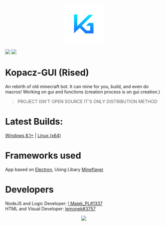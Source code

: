 <p align="center">
  <img width="128" alt="kopacz-gui-128" src="logo-128.png">
</p>

<img src="https://i.ibb.co/DVDvXqL/usesjs.png">
<img src="https://i.ibb.co/T1fW93m/powered-with-electron.png">

# Kopacz-GUI (Rised)
An rebirth of old minecraft bot. It can mine for you, build, and even do macros! Working on gui and functions (creation process is on gui creation.)
> PROJECT ISN'T OPEN SOURCE IT'S ONLY DISTRIBUTION METHOD
# Latest Builds:
[Windows 8.1+](https://github.com/lemoneqk/kopacz-rised/releases/latest/) | [Linux (x64)](https://github.com/lemonekq/kopacz-rised/releases/latest/)
# Frameworks used
App based on [Electron](https://github.com/electron/electron), Using Libary [Mineflayer](https://github.com/PrismarineJS/mineflayer)  
# Developers
NodeJS and Logic Developer: [! Majek_PL#1337](https://github.com/MajekPL0770)  
HTML and Visual Developer: [lemonek#3757](https://github.com/lemonekq)  

<p align="center">
  <img src="https://i.ibb.co/wd4tPJp/visual2.png">
</p>
